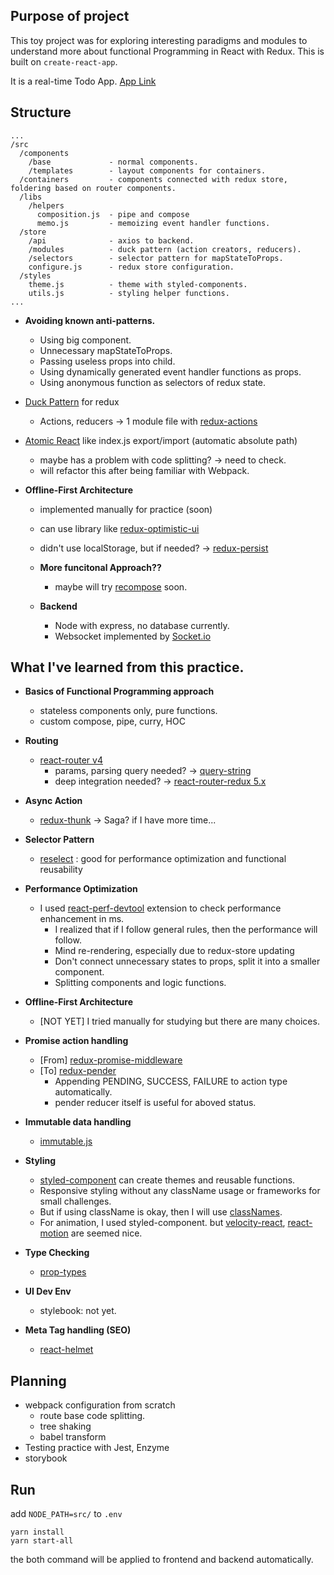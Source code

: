 ## Purpose of project

This toy project was for exploring interesting paradigms and modules to understand more about functional Programming in React with Redux. This is built on `create-react-app`.

It is a real-time Todo App.
[App Link](getConcurrent)

## Structure
```
...
/src
  /components
    /base             - normal components.
    /templates        - layout components for containers.
  /containers         - components connected with redux store, foldering based on router components.
  /libs
    /helpers
      composition.js  - pipe and compose
      memo.js         - memoizing event handler functions.
  /store
    /api              - axios to backend.
    /modules          - duck pattern (action creators, reducers).
    /selectors        - selector pattern for mapStateToProps.
    configure.js      - redux store configuration.
  /styles
    theme.js          - theme with styled-components.
    utils.js          - styling helper functions.
...
```
- **Avoiding known anti-patterns.**
  - Using big component.
  - Unnecessary mapStateToProps.
  - Passing useless props into child.
  - Using dynamically generated event handler functions as props.
  - Using anonymous function as selectors of redux state.


- [Duck Pattern](https://github.com/erikras/ducks-modular-redux) for redux
  - Actions, reducers -> 1 module file with  [redux-actions](https://github.com/reduxactions/redux-actions)


- [Atomic React](https://arc.js.org/) like index.js export/import (automatic absolute path)
  - maybe has a problem with code splitting? -> need to check.
  - will refactor this after being familiar with Webpack.


- **Offline-First Architecture**
  - implemented manually for practice (soon)
  - can use library like [redux-optimistic-ui](https://github.com/mattkrick/redux-optimistic-ui)
  - didn't use localStorage, but if needed? -> [redux-persist](https://github.com/rt2zz/redux-persist)


  - **More funcitonal Approach??**
    - maybe will try [recompose](https://github.com/acdlite/recompose) soon.


  - **Backend**
    - Node with express, no database currently.
    - Websocket implemented by [Socket.io](https://socket.io/)

## What I've learned from this practice.

- **Basics of Functional Programming approach**
  - stateless components only, pure functions.
  - custom compose, pipe, curry, HOC


- **Routing**
  - [react-router v4](https://reacttraining.com/react-router/web/guides/quick-start)
    - params, parsing query needed? -> [query-string](https://github.com/sindresorhus/query-string)
    - deep integration needed? -> [react-router-redux 5.x ](https://github.com/reacttraining/react-router/tree/master/packages/react-router-redux)


- **Async Action**
  - [redux-thunk](https://github.com/gaearon/redux-thunk) -> Saga? if I have more time...


- **Selector Pattern**
  - [reselect](https://github.com/reactjs/reselect) : good for performance optimization and functional reusability


- **Performance Optimization**
  - I used [react-perf-devtool](https://github.com/nitin42/react-perf-devtool/blob/master/README.md) extension to check performance enhancement in ms.
    - I realized that if I follow general rules, then the performance will follow.
    - Mind re-rendering, especially due to redux-store updating
    - Don't connect unnecessary states to props, split it into a smaller component.
    - Splitting components and logic functions.


- **Offline-First Architecture**
  - [NOT YET] I tried manually for studying but there are many choices.


- **Promise action handling**
  - [From] [redux-promise-middleware](https://github.com/pburtchaell/redux-promise-middleware)
  - [To] [redux-pender](https://github.com/velopert/redux-pender)
    - Appending PENDING, SUCCESS, FAILURE to action type automatically.
    - pender reducer itself is useful for aboved status.


- **Immutable data handling**
  - [immutable.js](https://facebook.github.io/immutable-js/)


- **Styling**
  - [styled-component](https://www.styled-components.com/) can create themes and reusable functions.
  - Responsive styling without any className usage or frameworks for small challenges.
  - But if using className is okay, then I will use [classNames](https://www.npmjs.com/package/classnames).
  - For animation, I used styled-component. but [velocity-react](https://github.com/google-fabric/velocity-react), [react-motion](https://github.com/chenglou/react-motion) are seemed nice.


- **Type Checking**
  - [prop-types](https://www.npmjs.com/package/prop-types)


- **UI Dev Env**
  - stylebook: not yet.


- **Meta Tag handling (SEO)**
  - [react-helmet](https://github.com/nfl/react-helmet)


## Planning
- webpack configuration from scratch
  - route base code splitting.
  - tree shaking
  - babel transform
- Testing practice with Jest, Enzyme
- storybook

## Run

add `NODE_PATH=src/` to `.env`

```
yarn install
yarn start-all
```

the both command will be applied to frontend and backend automatically.
